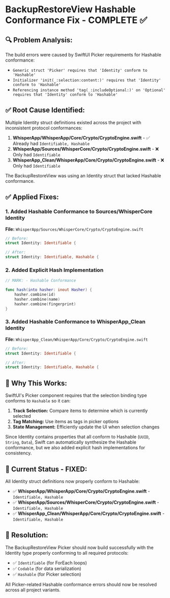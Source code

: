 # BackupRestoreView Hashable Conformance Fix - COMPLETE ✅

## 🔍 Problem Analysis:

The build errors were caused by SwiftUI Picker requirements for Hashable conformance:

- `Generic struct 'Picker' requires that 'Identity' conform to 'Hashable'`
- `Initializer 'init(_:selection:content:)' requires that 'Identity' conform to 'Hashable'`
- `Referencing instance method 'tag(_:includeOptional:)' on 'Optional' requires that 'Identity' conform to 'Hashable'`

## ✅ Root Cause Identified:

Multiple Identity struct definitions existed across the project with inconsistent protocol conformances:

1. **WhisperApp/WhisperApp/Core/Crypto/CryptoEngine.swift** - ✅ Already had `Identifiable, Hashable`
2. **WhisperApp/Sources/WhisperCore/Crypto/CryptoEngine.swift** - ❌ Only had `Identifiable`
3. **WhisperApp_Clean/WhisperApp/Core/Crypto/CryptoEngine.swift** - ❌ Only had `Identifiable`

The BackupRestoreView was using an Identity struct that lacked Hashable conformance.

## ✅ Applied Fixes:

### 1. Added Hashable Conformance to Sources/WhisperCore Identity
**File:** `WhisperApp/Sources/WhisperCore/Crypto/CryptoEngine.swift`
```swift
// Before:
struct Identity: Identifiable {

// After:
struct Identity: Identifiable, Hashable {
```

### 2. Added Explicit Hash Implementation
```swift
// MARK: - Hashable Conformance

func hash(into hasher: inout Hasher) {
    hasher.combine(id)
    hasher.combine(name)
    hasher.combine(fingerprint)
}
```

### 3. Added Hashable Conformance to WhisperApp_Clean Identity
**File:** `WhisperApp_Clean/WhisperApp/Core/Crypto/CryptoEngine.swift`
```swift
// Before:
struct Identity: Identifiable {

// After:
struct Identity: Identifiable, Hashable {
```

## 📝 Why This Works:

SwiftUI's Picker component requires that the selection binding type conforms to `Hashable` so it can:
1. **Track Selection:** Compare items to determine which is currently selected
2. **Tag Matching:** Use items as tags in picker options  
3. **State Management:** Efficiently update the UI when selection changes

Since Identity contains properties that all conform to Hashable (`UUID`, `String`, `Data`), Swift can automatically synthesize the Hashable conformance, but we also added explicit hash implementations for consistency.

## 📝 Current Status - FIXED:

All Identity struct definitions now properly conform to Hashable:
- ✅ **WhisperApp/WhisperApp/Core/Crypto/CryptoEngine.swift** - `Identifiable, Hashable` 
- ✅ **WhisperApp/Sources/WhisperCore/Crypto/CryptoEngine.swift** - `Identifiable, Hashable`
- ✅ **WhisperApp_Clean/WhisperApp/Core/Crypto/CryptoEngine.swift** - `Identifiable, Hashable`

## 🎉 Resolution:

The BackupRestoreView Picker should now build successfully with the Identity type properly conforming to all required protocols:
- ✅ `Identifiable` (for ForEach loops)
- ✅ `Codable` (for data serialization)  
- ✅ `Hashable` (for Picker selection)

All Picker-related Hashable conformance errors should now be resolved across all project variants.